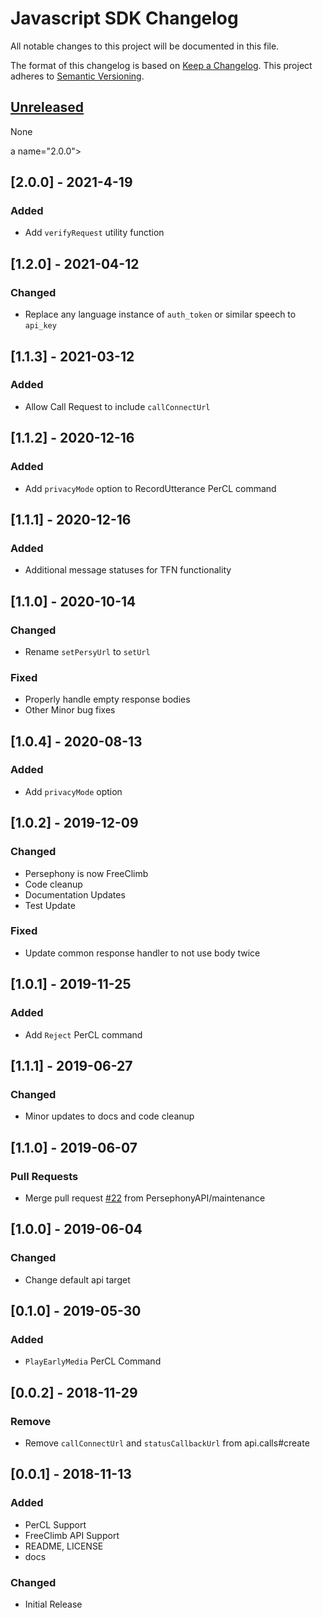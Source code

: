 # Javascript SDK Changelog
All notable changes to this project will be documented in this file.

The format of this changelog is based on [Keep a Changelog](https://keepachangelog.com/en/1.0.0/).
This project adheres to [Semantic Versioning](https://semver.org/spec/v2.0.0.html).

## [Unreleased]
None

a name="2.0.0"></a>
## [2.0.0] - 2021-4-19
### Added
- Add `verifyRequest` utility function

<a name="1.2.0"></a>
## [1.2.0] - 2021-04-12
### Changed
- Replace any language instance of `auth_token` or similar speech to `api_key`

<a name="1.1.3"></a>
## [1.1.3] - 2021-03-12
### Added
- Allow Call Request to include `callConnectUrl`

<a name="1.1.2"></a>
## [1.1.2] - 2020-12-16
### Added
- Add `privacyMode` option to RecordUtterance PerCL command

<a name="1.1.1"></a>
## [1.1.1] - 2020-12-16
### Added
- Additional message statuses for TFN functionality

<a name="1.1.0"></a>
## [1.1.0] - 2020-10-14
### Changed
- Rename `setPersyUrl` to `setUrl`

### Fixed
- Properly handle empty response bodies
- Other Minor bug fixes

<a name="1.0.4"></a>
## [1.0.4] - 2020-08-13
### Added
- Add `privacyMode` option

<a name="1.0.2"></a>
## [1.0.2] - 2019-12-09
### Changed
- Persephony is now FreeClimb
- Code cleanup
- Documentation Updates
- Test Update

### Fixed
- Update common response handler to not use body twice

<a name="1.0.1"></a>
## [1.0.1] - 2019-11-25
### Added
- Add `Reject` PerCL command

<a name="1.1.1"></a>
## [1.1.1] - 2019-06-27
### Changed
- Minor updates to docs and code cleanup


<a name="1.1.0"></a>
## [1.1.0] - 2019-06-07
### Pull Requests
- Merge pull request [#22](https://gitlab.vailsys.com/vail-cloud-services/fc-boilerplates/javascript-sdk/issues/22) from PersephonyAPI/maintenance


<a name="1.0.0"></a>
## [1.0.0] - 2019-06-04
### Changed
- Change default api target


<a name="0.1.0"></a>
## [0.1.0] - 2019-05-30
### Added
- `PlayEarlyMedia` PerCL Command

<a name="0.0.2"></a>
## [0.0.2] - 2018-11-29
### Remove
- Remove `callConnectUrl` and `statusCallbackUrl` from api.calls#create

<a name="0.0.1"></a>
## [0.0.1] - 2018-11-13
### Added
- PerCL Support
- FreeClimb API Support
- README, LICENSE
- docs

### Changed
- Initial Release


[Unreleased]: https://github.com/FreeClimbAPI/nodejs-sdk/compare/v1.0.1...HEAD